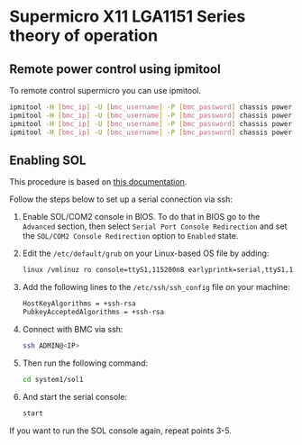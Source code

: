 # Supermicro X11 LGA1151 Series theory of operation

## Remote power control using ipmitool

To remote control supermicro you can use ipmitool.

```bash
ipmitool -H [bmc_ip] -U [bmc_username] -P [bmc_password] chassis power off
ipmitool -H [bmc_ip] -U [bmc_username] -P [bmc_password] chassis power on
ipmitool -H [bmc_ip] -U [bmc_username] -P [bmc_password] chassis power cycle
ipmitool -H [bmc_ip] -U [bmc_username] -P [bmc_password] chassis power reset
```

## Enabling SOL

This procedure is based on
[this documentation](https://www.fmad.io/blog/supermicro-serial-kvm).

Follow the steps below to set up a serial connection via ssh:

1. Enable SOL/COM2 console in BIOS. To do that in BIOS go to the `Advanced`
   section, then select `Serial Port Console Redirection` and set the
   `SOL/COM2 Console Redirection` option to `Enabled` state.

1. Edit the `/etc/default/grub` on your Linux-based OS file by adding:

    ```bash
    linux /vmlinuz ro console=ttyS1,115200n8 earlyprintk=serial,ttyS1,115200n8
    ```

1. Add the following lines to the `/etc/ssh/ssh_config` file on your machine:

    ```bash
    HostKeyAlgorithms = +ssh-rsa
    PubkeyAcceptedAlgorithms = +ssh-rsa
    ```

1. Connect with BMC via ssh:

    ```bash
    ssh ADMIN@<IP>
    ```

1. Then run the following command:

    ```bash
    cd system1/sol1
    ```

1. And start the serial console:

    ```bash
    start
    ```

If you want to run the SOL console again, repeat points 3-5.
